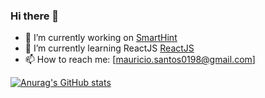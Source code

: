 ### Hi there 👋
- 🔭 I’m currently working on [SmartHint](https://www.smarthint.co/)
- 🌱 I’m currently learning ReactJS [ReactJS](https://pt-br.reactjs.org/)
- 📫 How to reach me: [mauricio.santos0198@gmail.com]


[![Anurag's GitHub stats](https://github-readme-stats.vercel.app/api?username=MauricioRFilho)](https://github.com/MauricioRFilho/github-readme-stats)



<!--
**MauricioRFilho/MauricioRFilho** is a ✨ _special_ ✨ repository because its `README.md` (this file) appears on your GitHub profile.

Here are some ideas to get you started:

- 🔭 I’m currently working on ...
- 🌱 I’m currently learning ...
- 👯 I’m looking to collaborate on ...
- 🤔 I’m looking for help with ...
- 💬 Ask me about ...
- 📫 How to reach me: ...
- 😄 Pronouns: ...
- ⚡ Fun fact: ...
-->
